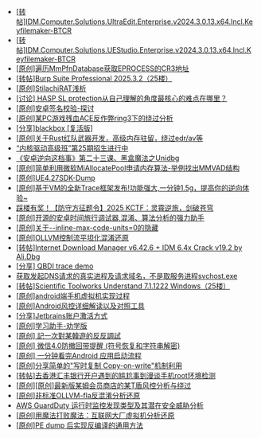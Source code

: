 + [[转帖]IDM.Computer.Solutions.UltraEdit.Enterprise.v2024.3.0.13.x64.Incl.Keyfilemaker-BTCR](https://bbs.kanxue.com/thread-286608.htm)
+ [[转帖]IDM.Computer.Solutions.UEStudio.Enterprise.v2024.3.0.13.x64.Incl.Keyfilemaker-BTCR](https://bbs.kanxue.com/thread-286607.htm)
+ [[原创]遍历MmPfnDatabase获取EPROCESS的CR3地址](https://bbs.kanxue.com/thread-286598.htm)
+ [[转帖]Burp Suite Professional 2025.3.2（25楼）](https://bbs.kanxue.com/thread-280744.htm)
+ [[原创]StilachiRAT浅析](https://bbs.kanxue.com/thread-286605.htm)
+ [[讨论] HASP SL protection从自己理解的角度最核心的难点在哪里？](https://bbs.kanxue.com/thread-286141.htm)
+ [[原创]安卓签名校验-探讨](https://bbs.kanxue.com/thread-285647.htm)
+ [[原创]某PC游戏残血ACE反作弊ring3下的绕过分析](https://bbs.kanxue.com/thread-284667.htm)
+ [[分享]blackbox [复活版]](https://bbs.kanxue.com/thread-286308.htm)
+ [[原创]关于Rust红队武器开发，高级内存驻留，绕过edr/av等](https://bbs.kanxue.com/thread-286302.htm)
+ [“内核驱动高级班”第25期招生进行中](https://bbs.kanxue.com/thread-280081.htm)
+ [《安卓逆向这档事》第二十三课、黑盒魔法之Unidbg](https://bbs.kanxue.com/thread-285073.htm)
+ [[原创]简单利用微软MiAllocatePool申请内存算法-举例找出MMVAD结构](https://bbs.kanxue.com/thread-286414.htm)
+ [[原创]UE4.27SDK-Dump](https://bbs.kanxue.com/thread-282857.htm)
+ [[原创]基于VM的全新Trace框架发布!功能强大,一分钟1.5g，提高你的逆向体验~](https://bbs.kanxue.com/thread-285471.htm)
+ [踩楼有奖！【防守方征题令】2025 KCTF：灵霄逆旅，剑破苍穹](https://bbs.kanxue.com/thread-286311.htm)
+ [[原创]开源的安卓时间旅行调试器,混淆、算法分析的强力助手](https://bbs.kanxue.com/thread-286457.htm)
+ [[原创]关于--inline-max-code-units=0的隐藏](https://bbs.kanxue.com/thread-286498.htm)
+ [[原创]OLLVM控制流平坦化混淆还原](https://bbs.kanxue.com/thread-286151.htm)
+ [[转帖]Internet Download Manager v6.42.6 + IDM 6.4x Crack v19.2 by Ali.Dbg](https://bbs.kanxue.com/thread-281044.htm)
+ [[分享] QBDI trace demo](https://bbs.kanxue.com/thread-285857.htm)
+ [获取发起DNS请求的真实进程及请求域名，不是取服务进程svchost.exe](https://bbs.kanxue.com/thread-286593.htm)
+ [[转帖]Scientific Toolworks Understand 7.1.1222 Windows（25楼）](https://bbs.kanxue.com/thread-280018.htm)
+ [[原创]android端手机虚拟机实现过程](https://bbs.kanxue.com/thread-286534.htm)
+ [[原创]Android风控详细解读以及对照工具](https://bbs.kanxue.com/thread-286120.htm)
+ [[分享]Jetbrains账户激活方式](https://bbs.kanxue.com/thread-284298.htm)
+ [[原创]学习助手-劝学版](https://bbs.kanxue.com/thread-286541.htm)
+ [[原创] 記一次對某韓遊的反反調試](https://bbs.kanxue.com/thread-286089.htm)
+ [[原创] 微信4.0防撤回带提醒 (符号恢复和字符串解密)](https://bbs.kanxue.com/thread-286611.htm)
+ [[原创] 一分钟看完Android 应用启动流程](https://bbs.kanxue.com/thread-284686.htm)
+ [[原创]分享简单的"写时复制 Copy-on-write"机制利用](https://bbs.kanxue.com/thread-285331.htm)
+ [[转帖]去香港汇丰银行开户遇到的尴尬事到漫谈手机root环境检测](https://bbs.kanxue.com/thread-285754.htm)
+ [[原创][原创]最新版某姆会员商店的某T盾风控分析与绕过](https://bbs.kanxue.com/thread-286243.htm)
+ [[原创]非标准OLLVM-fla反混淆分析还原](https://bbs.kanxue.com/thread-286549.htm)
+ [AWS GuardDuty 运行时监控发现类型及其潜在安全威胁分析](https://bbs.kanxue.com/thread-286612.htm)
+ [[原创]用魔法打败魔法：互联网大厂虚拟机分析还原](https://bbs.kanxue.com/thread-286441.htm)
+ [[原创]PE dump 后实现反编译的通用方法](https://bbs.kanxue.com/thread-284958.htm)
